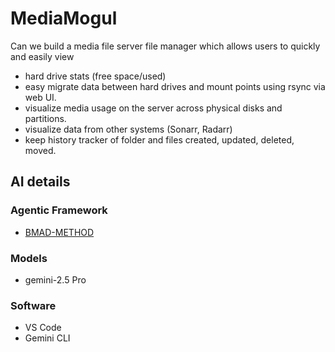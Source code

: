 # MediaMogul

Can we build a media file server file manager which allows users to quickly and easily view
- hard drive stats (free space/used)
- easy migrate data between hard drives and mount points using rsync via web UI.
- visualize media usage on the server across physical disks and partitions.
- visualize data from other systems (Sonarr, Radarr)
- keep history tracker of folder and files created, updated, deleted, moved.

## AI details

### Agentic Framework
- [BMAD-METHOD](https://github.com/bmadcode/BMAD-METHOD)

### Models 
- gemini-2.5 Pro

### Software
- VS Code
- Gemini CLI
